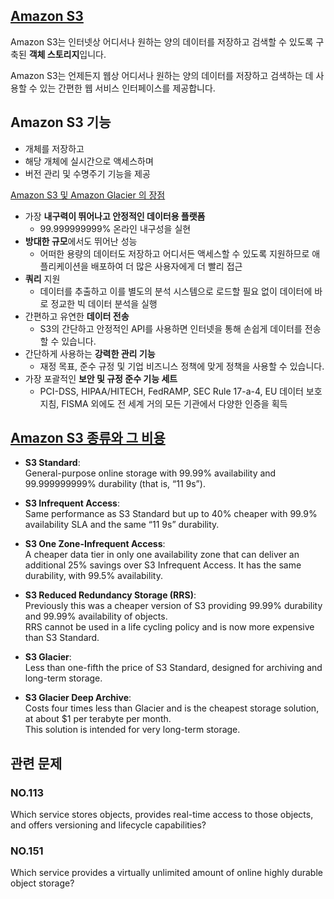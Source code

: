 ## [Amazon S3](https://aws.amazon.com/ko/s3/faqs/)

Amazon S3는 인터넷상 어디서나 원하는 양의 데이터를 저장하고 검색할 수 있도록 구축된 **객체 스토리지**입니다.

Amazon S3는 언제든지 웹상 어디서나 원하는 양의 데이터를 저장하고 검색하는 데 사용할 수 있는 간편한 웹 서비스 인터페이스를 제공합니다.

## Amazon S3 기능

   * 개체를 저장하고
   * 해당 개체에 실시간으로 액세스하며 
   * 버전 관리 및 수명주기 기능을 제공

[Amazon S3 및 Amazon Glacier 의 장점](https://aws.amazon.com/ko/what-is-cloud-object-storage/)

   * 가장 **내구력이 뛰어나고 안정적인 데이터용 플랫폼**
      * 99.999999999% 온라인 내구성을 실현
   * **방대한 규모**에서도 뛰어난 성능
      * 어떠한 용량의 데이터도 저장하고 어디서든 액세스할 수 있도록 지원하므로 애플리케이션을 배포하여 더 많은 사용자에게 더 빨리 접근
   *  **쿼리** 지원
      *  데이터를 추출하고 이를 별도의 분석 시스템으로 로드할 필요 없이 데이터에 바로 정교한 빅 데이터 분석을 실행  
   *  간편하고 유연한 **데이터 전송**
      * S3의 간단하고 안정적인 API를 사용하면 인터넷을 통해 손쉽게 데이터를 전송할 수 있습니다.  
   *  간단하게 사용하는 **강력한 관리 기능**
      * 재정 목표, 준수 규정 및 기업 비즈니스 정책에 맞게 정책을 사용할 수 있습니다.  
   *  가장 포괄적인 **보안 및 규정 준수 기능 세트**
      *  PCI-DSS, HIPAA/HITECH, FedRAMP, SEC Rule 17-a-4, EU 데이터 보호 지침, FISMA 외에도 전 세계 거의 모든 기관에서 다양한 인증을 획득  

## [Amazon S3 종류와 그 비용](https://www.pearsonitcertification.com/articles/article.aspx?p=3004582&seqNum=3)

   * **S3 Standard**: <br/>General-purpose online storage with 99.99% availability and 99.999999999% durability (that is, “11 9s”).

   * **S3 Infrequent Access**: <br/>Same performance as S3 Standard but up to 40% cheaper with 99.9% availability SLA and the same “11 9s” durability.

   * **S3 One Zone-Infrequent Access**: <br/>A cheaper data tier in only one availability zone that can deliver an additional 25% savings over S3 Infrequent Access. It has the same durability, with 99.5% availability.

   * **S3 Reduced Redundancy Storage (RRS)**: <br/>Previously this was a cheaper version of S3 providing 99.99% durability and 99.99% availability of objects. <br/>RRS cannot be used in a life cycling policy and is now more expensive than S3 Standard.

   * **S3 Glacier**: <br/>Less than one-fifth the price of S3 Standard, designed for archiving and long-term storage.

   * **S3 Glacier Deep Archive**: <br/>Costs four times less than Glacier and is the cheapest storage solution, at about $1 per terabyte per month. <br/>This solution is intended for very long-term storage.


## 관련 문제

### NO.113 

Which service stores objects, provides real-time access to those objects, and offers versioning and lifecycle capabilities?

### NO.151 

Which service provides a virtually unlimited amount of online highly durable object storage?
